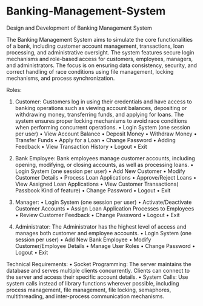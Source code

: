# Banking-Management-System
Design and Development of Banking Management System

The Banking Management System aims to simulate the core functionalities of a bank, including customer account management, transactions, loan processing, and administrative oversight. The system features secure login mechanisms and role-based access for customers, employees, managers, and administrators. The focus is on ensuring data consistency, security, and correct handling of race conditions using file management, locking mechanisms, and process synchronization.

Roles:

1.	Customer: Customers log in using their credentials and have access to banking operations such as viewing account balances, depositing or withdrawing money, transferring funds, and applying for loans. The system ensures proper locking mechanisms to avoid race conditions when performing concurrent operations.
•	Login System (one session per user)
•	View Account Balance
•	Deposit Money
•	Withdraw Money
•	Transfer Funds
•	Apply for a Loan
•	Change Password
•	Adding Feedback
•	View Transaction History
•	Logout
•	Exit

3.	Bank Employee: Bank employees manage customer accounts, including opening, modifying, or closing accounts, as well as processing loans.
•	Login System (one session per user)
•	Add New Customer
•	Modify Customer Details
•	Process Loan Applications
•	Approve/Reject Loans
•	View Assigned Loan Applications
•	View Customer Transactions( Passbook Kind of feature)
•	Change Password
•	Logout
•	Exit

5.	Manager:
•	Login System (one session per user)
•	Activate/Deactivate Customer Accounts
•	Assign Loan Application Processes to Employees
•	Review Customer Feedback
•	Change Password
•	Logout
•	Exit

7.	Administrator: The Administrator has the highest level of access and manages both customer and employee accounts.
•	Login System (one session per user)
•	Add New Bank Employee
•	Modify Customer/Employee Details
•	Manage User Roles
•	Change Password
•	Logout
•	Exit

Technical Requirements:
•	Socket Programming: The server maintains the database and serves multiple clients concurrently. Clients can connect to the server and access their specific account details.
•	System Calls: Use system calls instead of library functions wherever possible, including process management, file management, file locking, semaphores, multithreading, and inter-process communication mechanisms.
